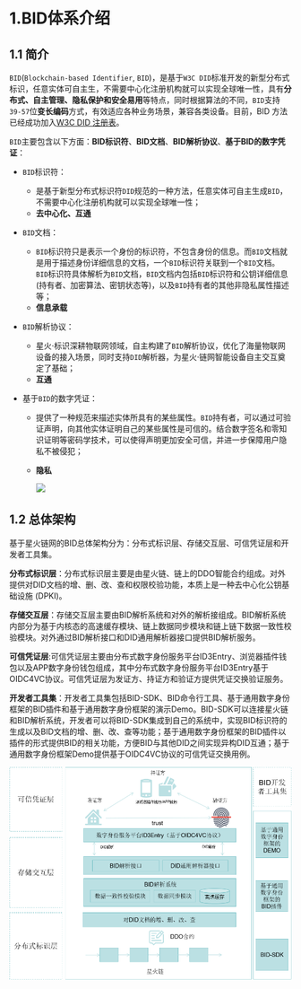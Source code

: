 # 1.BID体系介绍

## 1.1 简介

`BID`(`Blockchain-based Identifier`, `BID`)，是基于`W3C DID`标准开发的新型分布式标识，任意实体可自主生，不需要中心化注册机构就可以实现全球唯一性，具有**分布式、自主管理、隐私保护和安全易用**等特点，同时根据算法的不同，`BID`支持`39-57`位**变长编码**方式，有效适应各种业务场景，兼容各类设备。目前，BID 方法已经成功加入[W3C DID 注册表](https://www.w3.org/TR/2024/NOTE-did-spec-registries-20240830/#did-methods)。

`BID`主要包含以下方面：**BID标识符**、**BID文档**、**BID解析协议**、**基于BID的数字凭证**：

- `BID`标识符：

  - 是基于新型分布式标识符`DID`规范的一种方法，任意实体可自主生成`BID`，不需要中心化注册机构就可以实现全球唯一性；
  - **去中心化、互通**

- `BID`文档： 

  -  `BID`标识符只是表示一个身份的标识符，不包含身份的信息。而`BID`文档就是用于描述身份详细信息的文档，一个`BID`标识符关联到一个`BID`文档。`BID`标识符具体解析为`BID`文档，`BID`文档内包括`BID`标识符和公钥详细信息(持有者、加密算法、密钥状态等)，以及`BID`持有者的其他非隐私属性描述等；
  -  **信息承载**

- `BID`解析协议：

  -  星火·标识深耕物联网领域，自主构建了`BID`解析协议，优化了海量物联网设备的接入场景，同时支持`DID`解析器，为星火·链网智能设备自主交互奠定了基础；
  -  **互通**

- 基于`BID`的数字凭证：

  - 提供了一种规范来描述实体所具有的某些属性。`BID`持有者，可以通过可验证声明，向其他实体证明自己的某些属性是可信的。结合数字签名和零知识证明等密码学技术，可以使得声明更加安全可信，并进一步保障用户隐私不被侵犯；

  - **隐私**

    <img src="../_static/images/145747023-aa985f24-2ef2-4e08-b7ea-c9fa898dc6ec.png"/>

## 1.2 总体架构

基于星火链网的BID总体架构分为：分布式标识层、存储交互层、可信凭证层和开发者工具集。

**分布式标识层**：分布式标识层主要是由星火链、链上的DDO智能合约组成。对外提供对DID文档的增、删、改、查和权限校验功能，本质上是一种去中心化公钥基础设施 (DPKI)。

**存储交互层**：存储交互层主要由BID解析系统和对外的解析接组成。BID解析系统内部分为基于内核态的高速缓存模块、链上数据同步模块和链上链下数据一致性校验模块。对外通过BID解析接口和DID通用解析器接口提供BID解析服务。

**可信凭证层**:可信凭证层主要由分布式数字身份服务平台ID3Entry、浏览器插件钱包以及APP数字身份钱包组成，其中分布式数字身份服务平台ID3Entry基于OIDC4VC协议。可信凭证层为发证方、持证方和验证方提供凭证交换验证服务。

**开发者工具集**：开发者工具集包括BID-SDK、BID命令行工具、基于通用数字身份框架的BID插件和基于通用数字身份框架的演示Demo。BID-SDK可以连接星火链和BID解析系统，开发者可以将BID-SDK集成到自己的系统中，实现BID标识符的生成以及BID文档的增、删、改、查等功能；基于通用数字身份框架的BID插件以插件的形式提供BID的相关功能，方便BID与其他DID之间实现异构DID互通；基于通用数字身份框架Demo提供基于OIDC4VC协议的可信凭证交换用例。

![image-20240905170150572](../_static/images/image-20240905170150572.png)